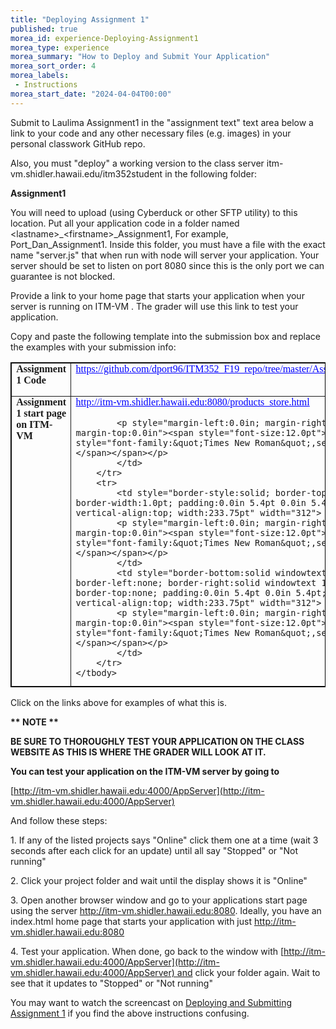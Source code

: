 ```yaml
--- 
title: "Deploying Assignment 1" 
published: true 
morea_id: experience-Deploying-Assignment1
morea_type: experience 
morea_summary: "How to Deploy and Submit Your Application"
morea_sort_order: 4
morea_labels:
 - Instructions
morea_start_date: "2024-04-04T00:00"
---
```


Submit to Laulima Assignment1 in the "assignment text" text area below a link to your code and any other necessary files (e.g. images) in your personal classwork GitHub repo.

Also, you must "deploy" a working version to the class server itm-vm.shidler.hawaii.edu/itm352student in the following folder:

**Assignment1**

You will need to upload (using Cyberduck or other SFTP utility) to this location. Put all your application code in a folder named &lt;lastname&gt;_&lt;firstname&gt;_Assignment1, For example, Port_Dan_Assignment1. Inside this folder, you must have a file with the exact name "server.js" that when run with node will server your application. Your server should be set to listen on port 8080 since this is the only port we can guarantee is not blocked.

Provide a link to your home page that starts your application when your server is running on ITM-VM . The grader will use this link to test your application.

Copy and paste the following template into the submission box and replace the examples with your submission info:

<table class="MsoTableGrid" style="border-collapse:collapse; border:solid windowtext 1.0pt">
	<tbody>
		<tr>
			<td style="border-style:solid; border-width:1.0pt; padding:0.0in 5.4pt 0.0in 5.4pt; vertical-align:top; width:233.75pt" width="312">
			<p style="margin-left:0.0in; margin-right:0.0in; margin-top:0.0in"><span style="font-size:12.0pt"><span style="font-family:&quot;Times New Roman&quot;,serif"><strong>Assignment 1 Code</strong></span></span></p>
			</td>
			<td style="border-left:none; border-style:solid; border-width:1.0pt; padding:0.0in 5.4pt 0.0in 5.4pt; vertical-align:top; width:233.75pt" width="312">
			<p style="margin-left:0.0in; margin-right:0.0in; margin-top:0.0in"><span style="font-size:12.0pt"><span style="font-family:&quot;Times New Roman&quot;,serif"><a href="https://github.com/dport96/ITM352_F19_repo/tree/master/Assignment1" rel="noopener" style="color: blue;text-decoration: underline;" target="_blank">https://github.com/dport96/ITM352_F19_repo/tree/master/Assignment1</a></span></span></p>
			</td>
		</tr>
		<tr>
			<td style="border-style:solid; border-top:none; border-width:1.0pt; height:32.8pt; padding:0.0in 5.4pt 0.0in 5.4pt; vertical-align:top; width:233.75pt" width="312">
			<p style="margin-left:0.0in; margin-right:0.0in; margin-top:0.0in"><span style="font-size:12.0pt"><span style="font-family:&quot;Times New Roman&quot;,serif"><strong>Assignment 1 start page on ITM-VM</strong></span></span></p>
			</td>
			<td style="border-bottom:solid windowtext 1.0pt; border-left:none; border-right:solid windowtext 1.0pt; border-top:none; height:32.8pt; padding:0.0in 5.4pt 0.0in 5.4pt; vertical-align:top; width:233.75pt" width="312">
			<p style="margin-left:0.0in; margin-right:0.0in; margin-top:0.0in"><span style="font-size:12.0pt"><span style="font-family:&quot;Times New Roman&quot;,serif"><a href="http://itm-vm.shidler.hawaii.edu:8080/products_store.html" rel="noopener" style="color: blue;text-decoration: underline;" target="_blank">http://itm-vm.shidler.hawaii.edu:8080/products_store.html</a></span></span></p>

			<p style="margin-left:0.0in; margin-right:0.0in; margin-top:0.0in"><span style="font-size:12.0pt"><span style="font-family:&quot;Times New Roman&quot;,serif"></span></span></p>
			</td>
		</tr>
		<tr>
			<td style="border-style:solid; border-top:none; border-width:1.0pt; padding:0.0in 5.4pt 0.0in 5.4pt; vertical-align:top; width:233.75pt" width="312">
			<p style="margin-left:0.0in; margin-right:0.0in; margin-top:0.0in"><span style="font-size:12.0pt"><span style="font-family:&quot;Times New Roman&quot;,serif"></span></span></p>
			</td>
			<td style="border-bottom:solid windowtext 1.0pt; border-left:none; border-right:solid windowtext 1.0pt; border-top:none; padding:0.0in 5.4pt 0.0in 5.4pt; vertical-align:top; width:233.75pt" width="312">
			<p style="margin-left:0.0in; margin-right:0.0in; margin-top:0.0in"><span style="font-size:12.0pt"><span style="font-family:&quot;Times New Roman&quot;,serif"></span></span></p>
			</td>
		</tr>
	</tbody>
</table>

Click on the links above for examples of what this is.

**\*\* NOTE \*\***

**BE SURE TO THOROUGHLY TEST YOUR APPLICATION ON THE CLASS WEBSITE AS THIS IS WHERE THE GRADER WILL LOOK AT IT.**

**You can test your application on the ITM-VM server by going to** 

[http://itm-vm.shidler.hawaii.edu:4000/AppServer](http://itm-vm.shidler.hawaii.edu:4000/AppServer)

And follow these steps:

1\. If any of the listed projects says "Online" click them one at a time (wait 3 seconds after each click for an update) until all say "Stopped" or "Not running"

2\. Click your project folder and wait until the display shows it is "Online"

3\. Open another browser window and go to your applications start page using the server http://itm-vm.shidler.hawaii.edu:8080. Ideally, you have an index.html home page that starts your application with just http://itm-vm.shidler.hawaii.edu:8080

4\. Test your application. When done, go back to the window with [http://itm-vm.shidler.hawaii.edu:4000/AppServer](http://itm-vm.shidler.hawaii.edu:4000/AppServer) and click your folder again. Wait to see that it updates to "Stopped" or "Not running"

You may want to watch the screencast on [Deploying and Submitting Assignment 1](https://youtu.be/KIa49E8Jc7g) if you find the above instructions confusing.